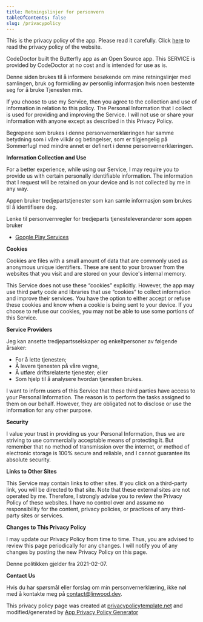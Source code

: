 ```yaml
---
title: Retningslinjer for personvern
tableOfContents: false
slug: /privacypolicy
---
```


This is the privacy policy of the app. Please read it carefully.
Click [here](https://go.linwood.dev/privacypolicy) to read the privacy policy of the website.

CodeDoctor built the Butterfly app as an Open Source app. This SERVICE is provided by CodeDoctor at no cost and is intended for use as is.

Denne siden brukes til å informere besøkende om mine retningslinjer med samlingen, bruk og formidling av personlig informasjon hvis noen bestemte seg for å bruke Tjenesten min.

If you choose to use my Service, then you agree to the collection and use of information in relation to this policy. The Personal Information that I collect is used for providing and improving the
Service. I will not use or share your information with anyone except as described in this Privacy Policy.

Begrepene som brukes i denne personvernerklæringen har samme betydning som i våre vilkår og betingelser, som er tilgjengelig på Sommerfugl med mindre annet er definert i denne personvernerklæringen.

**Information Collection and Use**

For a better experience, while using our Service, I may require you to provide us with certain personally identifiable information. The information that I request will be retained on your device and
is not collected by me in any way.

Appen bruker tredjepartstjenester som kan samle informasjon som brukes til å identifisere deg.

Lenke til personvernregler for tredjeparts tjenesteleverandører som appen bruker

- [Google Play Services](https://www.google.com/policies/privacy/)

**Cookies**

Cookies are files with a small amount of data that are commonly used as anonymous unique identifiers. These are sent to your browser from the websites that you visit and are stored on your device's
internal memory.

This Service does not use these “cookies” explicitly. However, the app may use third party code and libraries that use “cookies” to collect information and improve their services. You have the option
to either accept or refuse these cookies and know when a cookie is being sent to your device. If you choose to refuse our cookies, you may not be able to use some portions of this Service.

**Service Providers**

Jeg kan ansette tredjepartsselskaper og enkeltpersoner av følgende årsaker:

- For å lette tjenesten;
- Å levere tjenesten på våre vegne,
- Å utføre driftsrelaterte tjenester; eller
- Som hjelp til å analysere hvordan tjenesten brukes.

I want to inform users of this Service that these third parties have access to your Personal Information. The reason is to perform the tasks assigned to them on our behalf. However, they are obligated
not to disclose or use the information for any other purpose.

**Security**

I value your trust in providing us your Personal Information, thus we are striving to use commercially acceptable means of protecting it. But remember that no method of transmission over the internet,
or method of electronic storage is 100% secure and reliable, and I cannot guarantee its absolute security.

**Links to Other Sites**

This Service may contain links to other sites. If you click on a third-party link, you will be directed to that site. Note that these external sites are not operated by me. Therefore, I strongly
advise you to review the Privacy Policy of these websites. I have no control over and assume no responsibility for the content, privacy policies, or practices of any third-party sites or services.

**Changes to This Privacy Policy**

I may update our Privacy Policy from time to time. Thus, you are advised to review this page periodically for any changes. I will notify you of any changes by posting the new Privacy Policy on this
page.

Denne politikken gjelder fra 2021-02-07.

**Contact Us**

Hvis du har spørsmål eller forslag om min personvernerklæring, ikke nøl med å kontakte meg på contact@linwood.dev.

This privacy policy page was created at [privacypolicytemplate.net](https://privacypolicytemplate.net) and modified/generated
by [App Privacy Policy Generator](https://app-privacy-policy-generator.nisrulz.com/)
